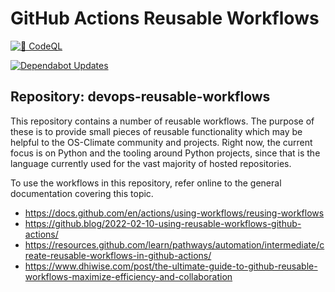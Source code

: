 # GitHub Actions Reusable Workflows

[![🔐 CodeQL](https://github.com/os-climate/devops-reusable-workflows/actions/workflows/codeql.yaml/badge.svg)](https://github.com/os-climate/devops-reusable-workflows/actions/workflows/codeql.yaml)

[![Dependabot Updates](https://github.com/os-climate/devops-reusable-workflows/actions/workflows/dependabot/dependabot-updates/badge.svg)](https://github.com/os-climate/devops-reusable-workflows/actions/workflows/dependabot/dependabot-updates)

## Repository: devops-reusable-workflows

This repository contains a number of reusable workflows. The purpose of these
is to provide small pieces of reusable functionality which may be helpful to
the OS-Climate community and projects. Right now, the current focus is on
Python and the tooling around Python projects, since that is the language
currently used for the vast majority of hosted repositories.

To use the workflows in this repository, refer online to the general
documentation covering this topic.

- <https://docs.github.com/en/actions/using-workflows/reusing-workflows>
- <https://github.blog/2022-02-10-using-reusable-workflows-github-actions/>
- <https://resources.github.com/learn/pathways/automation/intermediate/create-reusable-workflows-in-github-actions/>
- <https://www.dhiwise.com/post/the-ultimate-guide-to-github-reusable-workflows-maximize-efficiency-and-collaboration>

<!--
[comment]: # SPDX-License-Identifier: Apache-2.0
[comment]: # SPDX-FileCopyrightText: 2024 The Linux Foundation <https://linuxfoundation.org>
-->
